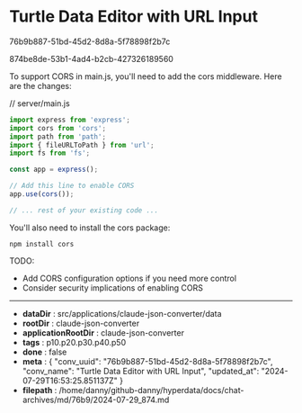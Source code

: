 # Turtle Data Editor with URL Input

76b9b887-51bd-45d2-8d8a-5f78898f2b7c

874be8de-53b1-4ad4-b2cb-427326189560

 To support CORS in main.js, you'll need to add the cors middleware. Here are the changes:

// server/main.js
```javascript
import express from 'express';
import cors from 'cors';
import path from 'path';
import { fileURLToPath } from 'url';
import fs from 'fs';

const app = express();

// Add this line to enable CORS
app.use(cors());

// ... rest of your existing code ...
```

You'll also need to install the cors package:

```
npm install cors
```

TODO:
- Add CORS configuration options if you need more control
- Consider security implications of enabling CORS

---

* **dataDir** : src/applications/claude-json-converter/data
* **rootDir** : claude-json-converter
* **applicationRootDir** : claude-json-converter
* **tags** : p10.p20.p30.p40.p50
* **done** : false
* **meta** : {
  "conv_uuid": "76b9b887-51bd-45d2-8d8a-5f78898f2b7c",
  "conv_name": "Turtle Data Editor with URL Input",
  "updated_at": "2024-07-29T16:53:25.851137Z"
}
* **filepath** : /home/danny/github-danny/hyperdata/docs/chat-archives/md/76b9/2024-07-29_874.md